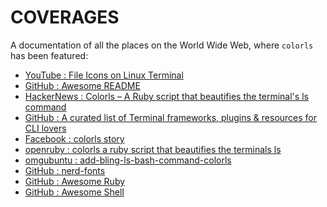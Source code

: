 # COVERAGES

A documentation of all the places on the World Wide Web, where `colorls` has been featured:

- [YouTube : File Icons on Linux Terminal](https://m.youtube.com/watch?v=NESi45Q2mHg)
- [GitHub : Awesome README](https://github.com/matiassingers/awesome-readme)
- [HackerNews : Colorls – A Ruby script that beautifies the terminal's ls command](https://news.ycombinator.com/item?id=14717341)
- [GitHub : A curated list of Terminal frameworks, plugins & resources for CLI lovers](https://github.com/k4m4/terminals-are-sexy)
- [Facebook : colorls story](https://m.facebook.com/story.php?story_fbid=1972265916349994&id=1884586571784596)
- [openruby : colorls a ruby script that beautifies the terminals ls](https://openruby.com/pages/98288680-colorls-a-ruby-script-that-beautifies-the-terminals-ls)
- [omgubuntu : add-bling-ls-bash-command-colorls](http://www.omgubuntu.co.uk/2017/07/add-bling-ls-bash-command-colorls)
- [GitHub : nerd-fonts](https://github.com/ryanoasis/nerd-fonts/wiki/Real-World-Mentions-&-Usage-(Sightings))
- [GitHub : Awesome Ruby](https://github.com/markets/awesome-ruby)
- [GitHub : Awesome Shell](https://github.com/uhub/awesome-shell)
